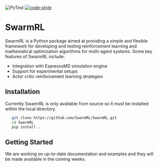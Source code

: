 ![PyTest](https://github.com/SwarmRL/SwarmRL/blob/master/.github/workflows/pytest.yml/badge.svg)
[![code-style](https://img.shields.io/badge/code%20style-black-black)](https://github.com/psf/black/)

# SwarmRL
SwarmRL is a Python package aimed at providing a simple and flexible framework for
developing and testing reinforcement learning and mathematical optimization algorithms
for multi-agent systems.
Some key features of SwarmRL include:

* Integration with EspressoMD simulation engine
* Support for experimental setups
* Actor critic reinforcement learning strategies

## Installation

Currently SwamrRL is only available from source so it must be installed within the local
directory.

```sh
   git clone https://github.com/SwarmRL/SwarmRL.git
   cd SwarmRL
   pip install .
```

## Getting Started

We are working on up-to-date documentation and examples and they will be made available
in the coming weeks.
